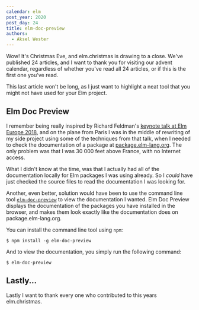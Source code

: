 ```yaml
---
calendar: elm
post_year: 2020
post_day: 24
title: elm-doc-preview
authors:
  - Aksel Wester
---
```

Wow! It's Christmas Eve, and elm.christmas is drawing to a close. We've published 24 articles, and I want to thank you for visiting our advent calendar, regardless of whether you've read all 24 articles, or if this is the first one you've read.

This last article won't be long, as I just want to highlight a neat tool that you might not have used for your Elm project.

## Elm Doc Preview

I remember being really inspired by Richard Feldman's [keynote talk at Elm Europe 2018](https://youtu.be/x1FU3e0sT1I), and on the plane from Paris I was in the middle of rewriting of my side project using some of the techniques from that talk, when I needed to check the documentation of a package at [package.elm-lang.org](https://package.elm-lang.org). The only problem was that I was 30 000 feet above France, with no Internet access.

What I didn't know at the time, was that I actually had all of the documentation locally for Elm packages I was using already. So I _could_ have just checked the source files to read the documentation I was looking for.

Another, even better, solution would have been to use the command line tool [`elm-doc-preview`](https://github.com/dmy/elm-doc-preview) to view the documentation I wanted. Elm Doc Preview displays the documentation of the packages you have installed in the browser, and makes them look exactly like the documentation does on package.elm-lang.org.

You can install the command line tool using `npm`:

```
$ npm install -g elm-doc-preview
```

And to view the documentation, you simply run the following command:

```
$ elm-doc-preview
```

## Lastly...

Lastly I want to thank every one who contributed to this years elm.christmas.